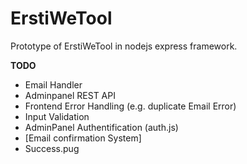 # ErstiWeTool
Prototype of ErstiWeTool in nodejs express framework.

**TODO**
- Email Handler
- Adminpanel REST API
- Frontend Error Handling (e.g. duplicate Email Error)
- Input Validation
- AdminPanel Authentification (auth.js)
- [Email confirmation System]
- Success.pug
